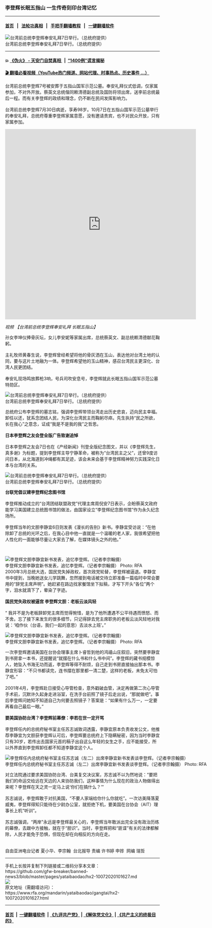 ### 李登辉长眠五指山  一生传奇刻印台湾记忆
------------------------

#### [首页](https://github.com/gfw-breaker/banned-news3/blob/master/README.md) &nbsp;&nbsp;|&nbsp;&nbsp; [法轮功真相](https://github.com/begood0513/basic/blob/master/README.md)  &nbsp;&nbsp;|&nbsp;&nbsp; [手把手翻墙教程](https://github.com/gfw-breaker/guides/wiki)  &nbsp;&nbsp;|&nbsp;&nbsp; [一键翻墙软件](https://github.com/gfw-breaker/nogfw/blob/master/README.md)  



<div id="headerimg">
 <img alt="台湾前总统李登辉奉安礼拜7日举行。（总统府提供）" src="https://www.rfa.org/mandarin/yataibaodao/gangtai/hx2-10072020101627.html/1.jpg/@@images/80b920c9-3053-41d8-a3ca-88ea89fd262d.jpeg" title="台湾前总统李登辉奉安礼拜7日举行。（总统府提供）"/>
 <div id="headerimgcontents">
  <div id="headerimgcaption">
   <span>
    台湾前总统李登辉奉安礼拜7日举行。（总统府提供）
   </span>
   <!-- zoomattribute -->
  </div>
  <!-- headerimgcaption -->
 </div>
 <!-- headerimagecontents -->
</div>

<hr/>


#### 💥 [《伪火》 - 天安门自焚真相 ](http://158.247.195.190:10000/videos/blog/weihuo.html)&nbsp; |&nbsp; [“1400例”谎言揭秘  ](http://158.247.195.190:10000/videos/blog/jiexi1400.html)

#### [ 🎬  翻墙必看视频（YouTube热门频道、网站代理、时事热点、历史事件 ...）](https://github.com/gfw-breaker/links/blob/master/banned.md)

<div id="storytext">
 <div>
  <div class="slot_header">
  </div>
 </div>
 <p>
 </p>
 <p>
  台湾前总统李登辉7号被安葬于五指山国军示范公墓。奉安礼拜仪式低调，仅家属参加，不对外开放。蔡英文总统偕同赖清德副总统及国防将领出席，送李前总统最后一程。而有关李登辉的政绩和理念，仍不断在民间发挥影响力。
  <br/>
  <br/>
  台湾前总统李登辉7月30日病逝，享寿98岁。10月7日在五指山国军示范公墓举行的奉安礼拜，总统府尊重李登辉家属意愿，没有邀请贵宾，也不对民众开放，只有家属参加。
 </p>
 <p>
 </p>
 <p>
 </p>
 <p>
  <iframe frameborder="0" height="620" scrolling="no" src="https://www.facebook.com/plugins/video.php?href=https%3A%2F%2Fwww.facebook.com%2FRFAChinese%2Fvideos%2F984461328717688%2F&amp;show_text=0&amp;width=622" width="622">
  </iframe>
 </p>
 <p>
  <i>
   视频
   <span class="hzawbc8m oo9gr5id knj5qynh a3bd9o3v jq4qci2q iv3no6db c8b282yb mau55g9w fe6kdd0r d3f4x2em aigsh9s9 nxhoafnm keod5gw0 a8c37x1j rrkovp55 c1et5uql qv66sw1b hpfvmrgz d2edcug0" dir="auto">
    【台湾前总统李登辉奉安礼拜 长眠五指山】
   </span>
  </i>
 </p>
 <p>
 </p>
 <p>
  孙女李坤仪捧骨灰坛，女儿李安妮等家属出席，总统蔡英文、副总统赖清德献花鞠躬。
  <br/>
  <br/>
  主礼牧师黄春生说，李登辉曾经希望将他的骨灰洒在玉山，表达他对台湾土地的认同，要与这片土地融为一体。李登辉希望他的玉山精神，感召台湾民主更深化、台湾人民更团结。
  <br/>
  <br/>
  奉安礼现场鸣放葬枪3响，号兵司吹安息号，李登辉就此长眠五指山国军示范公墓特勋区。
 </p>
 <p>
 </p>
 <p>
  <div class="image-inline captioned" style="width:800px;">
   <div style="width:800px;">
    <img alt="台湾前总统李登辉奉安礼拜7日举行。（总统府提供）" src="https://www.rfa.org/mandarin/yataibaodao/gangtai/hx2-10072020101627.html/2.jpg" title="台湾前总统李登辉奉安礼拜7日举行。（总统府提供）"/>
   </div>
   <div class="image-caption">
    <span style="width:800px;">
     台湾前总统李登辉奉安礼拜7日举行。（总统府提供）
    </span>
    <span class="copyright">
    </span>
   </div>
  </div>
 </p>
 <p>
  总统府公布李登辉的墓志铭，强调李登辉带领台湾走出历史悲哀，迈向民主幸福。卸任以还，犹系念团结人民，为深化台湾民主而鞠躬尽瘁。先生执持“民之所欲，长在我心”之意念，证成“我是不是我的我”之哲思。
  <br/>
  <br/>
  <b>
   日本李登辉之友会登全版广告致谢追悼
  </b>
  <br/>
  <br/>
  日本李登辉之友会7日也在《产经新闻》刊登全版纪念图文，并以《李登辉先生，真多谢》为标题，提到李登辉主导宁静革命，被称为“台湾民主之父”，还曾9度访问日本，从北海道到冲绳都有其足迹，该会未来会基于李登辉精神努力实践深化日本与台湾的关系。
 </p>
 <p>
 </p>
 <p>
  <div class="image-inline captioned" style="width:800px;">
   <div style="width:800px;">
    <img alt="台湾前总统李登辉奉安礼拜7日举行。（总统府提供）" src="https://www.rfa.org/mandarin/yataibaodao/gangtai/hx2-10072020101627.html/3.jpg" title="台湾前总统李登辉奉安礼拜7日举行。（总统府提供）"/>
   </div>
   <div class="image-caption">
    <span style="width:800px;">
     台湾前总统李登辉奉安礼拜7日举行。（总统府提供）
    </span>
    <span class="copyright">
    </span>
   </div>
  </div>
 </p>
 <p>
  <b>
   台联党倡议建李登辉纪念图书馆
  </b>
  <br/>
  <br/>
  李登辉推动成立的“台湾团结联盟政党”代理主席周倪安7日表示，企盼蔡英文政府能学习美国建立总统图书馆的做法，由国家设立“李登辉纪念图书馆”作为永久纪念场所。
  <br/>
  <br/>
  李登辉当年的文胆李静宜6日则发表《漫长的告别》新书。李静宜受访说：“在他除卸了总统的光环之后，在我心目中他一直就是一个温暖的老人家，我很希望把他人性化的一面能够尽量让大家去了解，在媒体镜头之外的他。”
 </p>
 <p>
 </p>
 <p>
  <br/>
  <div class="image-inline captioned" style="width:1387px;">
   <div style="width:1387px;">
    <img alt="李登辉文胆李静宜新书发表，追忆李登辉。（记者李宗翰摄）" src="https://www.rfa.org/mandarin/yataibaodao/gangtai/hx2-10072020101627.html/7.png" title="李登辉文胆李静宜新书发表，追忆李登辉。（记者李宗翰摄）"/>
   </div>
   <div class="image-caption">
    <span style="width:1387px;">
     李登辉文胆李静宜新书发表，追忆李登辉。（记者李宗翰摄）
    </span>
    <span class="copyright">
     Photo: RFA
    </span>
   </div>
  </div>
  2000年3月总统大选，国民党失掉政权，首次政党轮替，李登辉被逼退。李静宜书中提到，当晚她送女儿学跳舞，忽然接到电话被交待立即准备一篇临时中常会要用的“辞党主席声明”。她赶紧在路边找家餐馆坐下拟稿，才写下开头“各位”两个字，泪水就滴下了，晕染了字迹。
  <br/>
  <br/>
  <b>
   国民党失政权被逼宫 李登辉文胆：老板云淡风轻
  </b>
  <br/>
  <br/>
  “ 我并不是为老板辞卸党主席而觉得惋惜，是为了他所遭遇不公平待遇而愤怒、而不舍。忘了接下来发生的很多细节，只记得辞去党主席职务的老板云淡风轻地对我说：‘咱作伙（台语，我们一起的意思）去淡水上班’。”
 </p>
 <p>
 </p>
 <p>
  <div class="image-inline captioned" style="width:1280px;">
   <div style="width:1280px;">
    <img alt="李登辉文胆李静宜新书发表，追忆李登辉。（记者李宗翰摄）" src="https://www.rfa.org/mandarin/yataibaodao/gangtai/hx2-10072020101627.html/8.jpg" title="李登辉文胆李静宜新书发表，追忆李登辉。（记者李宗翰摄）"/>
   </div>
   <div class="image-caption">
    <span style="width:1280px;">
     李登辉文胆李静宜新书发表，追忆李登辉。（记者李宗翰摄）
    </span>
    <span class="copyright">
     Photo: RFA
    </span>
   </div>
  </div>
 </p>
 <p>
  一次李登辉邀请美国在台协会理事主席卜睿哲到他的鸿禧山庄叙旧，突然要李静宜到书房拿一本书，还提醒说“就摆在什么书和什么书中间”。李登辉的藏书规模惊人，她坠入书海无功而返，李登辉等得不耐烦，自己走到书房直接抽出那本书。李静宜形容：“不只书都读完，连书摆在那里都一清二楚，这样的老板，未免太可怕了吧。”
  <br/>
  <br/>
  2001年4月，李登辉赴日接受心导管检查，意外戳破血管，决定再做第二次心导管手术前，沉默许久起身走进浴室，在洗手台前照了镜子后走出说，“那就做吧”。事后李登辉问她知不知道自己为何要去照镜子？答案是：“如果有什么万一，一定要再看自己最后一眼。”
  <br/>
  <br/>
  <b>
   要美国协防台湾？李登辉前幕僚：李若在世一定开骂
  </b>
  <br/>
  <br/>
  李登辉任内的总统府秘书室主任苏志诚致词透露，李静宜原本负责收发公文，他推荐李静宜为文胆获李登辉认可后，李登辉要总统府上下隐瞒秘密，因为当时李静宜只有30岁，若传出去国家元首的稿子出自这么年轻的女生之手，应不能接受，所以外界直到李登辉卸任都不知道李静宜这个人。
 </p>
 <p>
 </p>
 <p>
  <div class="image-inline captioned" style="width:1280px;">
   <div style="width:1280px;">
    <img alt="李登辉任内总统府秘书室主任苏志诚（左二）出席李静宜新书发表谈李登辉。（记者李宗翰摄）" src="https://www.rfa.org/mandarin/yataibaodao/gangtai/hx2-10072020101627.html/9.png" title="李登辉任内总统府秘书室主任苏志诚（左二）出席李静宜新书发表谈李登辉。（记者李宗翰摄）"/>
   </div>
   <div class="image-caption">
    <span style="width:1280px;">
     李登辉任内总统府秘书室主任苏志诚（左二）出席李静宜新书发表谈李登辉。（记者李宗翰摄）
    </span>
    <span class="copyright">
     Photo: RFA
    </span>
   </div>
  </div>
 </p>
 <p>
  对立法院通过要求美国协防台湾、台美复交决议案，苏志诚不以为然地说：“要把我们的命运交给远在天边的人来协防我们，这种事情为什么现在的政治人物做得出来呢？李登辉在天之灵一定马上说‘你们在搞什么？’”
  <br/>
  <br/>
  苏志诚说，李登辉敢于对抗美国，“不要人家端给你什么你就吃”。一次访美降落夏威夷，李登辉得知只能待在少尉办公室，就拒绝下机，要美国在台协会（AIT）理事长上机“听训”。
  <br/>
  <br/>
  苏志诚强调，“两岸”永远是李登辉最关心的，李登辉当年敢派出完全没有政治历练的幕僚，去跟中方接触，就在于“胆识”。当时，李登辉把和“匪谍”有关的法律都解除，人民才能免于恐惧，但现在却在向相反的方向在走。
  <br/>
  <br/>
  <br/>
  自由亚洲电台记者 夏小华、李宗翰  台北报导 责编 许书婷 申铧  网编 瑞哲
 </p>
</div>

<hr/>
手机上长按并复制下列链接或二维码分享本文章：<br/>
https://github.com/gfw-breaker/banned-news3/blob/master/pages/yataibaodao/hx2-10072020101627.md <br/>
<a href='https://github.com/gfw-breaker/banned-news3/blob/master/pages/yataibaodao/hx2-10072020101627.md'><img src='https://github.com/gfw-breaker/banned-news3/blob/master/pages/yataibaodao/hx2-10072020101627.md.png'/></a> <br/>
原文地址（需翻墙访问）：https://www.rfa.org/mandarin/yataibaodao/gangtai/hx2-10072020101627.html


------------------------
#### [首页](https://github.com/gfw-breaker/banned-news3/blob/master/README.md) &nbsp;|&nbsp; [一键翻墙软件](https://github.com/gfw-breaker/nogfw/blob/master/README.md) &nbsp;| [《九评共产党》](https://github.com/gfw-breaker/9ping.md/blob/master/README.md#九评之一评共产党是什么) | [《解体党文化》](https://github.com/gfw-breaker/jtdwh.md/blob/master/README.md) | [《共产主义的终极目的》](https://github.com/gfw-breaker/gczydzjmd.md/blob/master/README.md)


<img src='http://gfw-breaker.win/banned-news3/pages/yataibaodao/hx2-10072020101627.md' width='0px' height='0px'/>